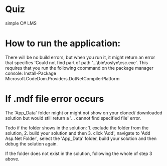 # Quiz
simple C#   LMS


# How to run the application:
There will be no build errors, but when you run it, it might return an error that specifies
'Could not find part of path '...\bin\roslyn\csc.exe'.
This requires that you run the following coommand on the package manager console:
Install-Package Microsoft.CodeDom.Providers.DotNetCompilerPlatform


# If .mdf file error occurs
The 'App_Data' folder might or might not show on your cloned/ downloaded solution
but would still return a '... cannot find specified file' error.

Todo if the folder shows in the solution: 1. exclude the folder from the solution,
2. build your solution and then 3. click 'Add', navigate to 'Add Asp.Net Folder',
select the 'App_Data' folder, build your solution and then debug the solution again.

If the folder does not exist in the solution, following the whole of step 3 above.
